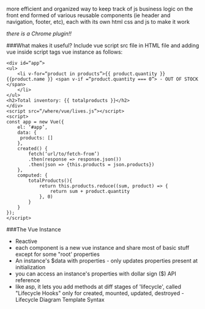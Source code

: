 more efficient and organized way to keep track of js business logic on the front end
formed of various reusable components (ie header and navigation, footer, etc), each with its own html css and js to make it work

*there is a Chrome plugin!!*

###What makes it useful?
Include vue script src file in HTML file
and adding vue inside script tags
vue instance as follows:
```
<div id=“app”>
<ul>
    <li v-for=“product in products”>{{ product.quantity }} {{product.name }} <span v-if =“product.quantity === 0”> - OUT OF STOCK </span>
    </li>
</ul>
<h2>Total inventory: {{ totalproducts }}</h2>
</div>
<script src=“/where/vue/lives.js”></script>
<script>
const app = new Vue({
    el: ‘#app’,
    data: {
     products: []
    },
    created() {
        fetch(‘url/to/fetch-from’)
        .then(response => response.json())
        .then(json => {this.products = json.products})
    },
    computed: {
        totalProducts(){
            return this.products.reduce((sum, product) => {
                return sum + product.quantity
            }, 0)
        }
    }
});
</script>
```
###The Vue Instance
* Reactive
* each component is a new vue instance and share most of basic stuff except for some "root' properties
* An instance's $data with properties - only updates properties present at initialization
* you can access an instance's properties with dollar sign ($) API reference
* like asp, it lets you add methods at diff stages of 'lifecycle', called "Lifecycle Hooks"
only for created, mounted, updated, destroyed - Lifecycle Diagram
Template Syntax
